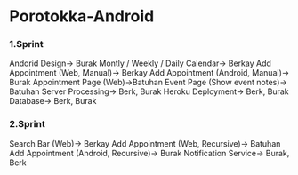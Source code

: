 # Porotokka-Android

### 1.Sprint

Andorid Design-> Burak 
Montly / Weekly / Daily Calendar-> Berkay
Add Appointment (Web, Manual)-> Berkay
Add Appointment (Android, Manual)-> Burak
Appointment Page (Web)->Batuhan
Event Page (Show event notes)-> Batuhan
Server Processing-> Berk, Burak
Heroku Deployment-> Berk, Burak
Database-> Berk, Burak

### 2.Sprint

Search Bar (Web)-> Berkay
Add Appointment (Web, Recursive)-> Batuhan
Add Appointment (Android, Recursive)-> Burak
Notification Service-> Burak, Berk
